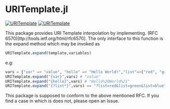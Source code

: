 # URITemplate.jl

[![URITemplate](http://pkg.julialang.org/badges/URITemplate_0.3.svg)](http://pkg.julialang.org/?pkg=URITemplate&ver=0.3)
[![URITemplate](http://pkg.julialang.org/badges/URITemplate_0.4.svg)](http://pkg.julialang.org/?pkg=URITemplate&ver=0.4)

This package provides URI Template interpolation by implementing. (RFC 6570)[ttp://tools.ietf.org/html/rfc6570]. The only interface to this function is the expand method which may be invoked as

```julia
URITemplate.expand(template,variables)
```

e.g:

```julia
vars = {"var" => "value", "hello" => "Hello World!","list"=>["red", "green", "blue"]}
URITemplate.expand("{var}",vars) # "value"
URITemplate.expand("{hello}",vars) # "Hello%20World%21"
URITemplate.expand("{?list*}",vars) == "?list=red&list=green&list=blue"
```

This package is supposed to conform to the above mentioned RFC.
If you find a case in which is does not, please open an Issue. 

